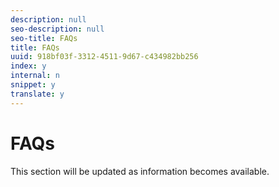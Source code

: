 ```yaml
---
description: null
seo-description: null
seo-title: FAQs
title: FAQs
uuid: 918bf03f-3312-4511-9d67-c434982bb256
index: y
internal: n
snippet: y
translate: y
---
```


# FAQs

This section will be updated as information becomes available.
